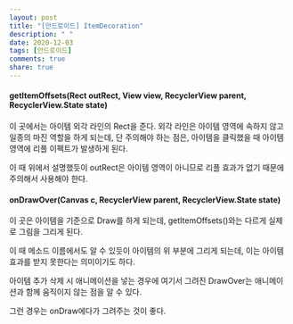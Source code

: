 ```yaml
---
layout: post
title: "[안드로이드] ItemDecoration"
description: " "
date: 2020-12-03
tags: [안드로이드]
comments: true
share: true
---
```




#### getItemOffsets(Rect outRect, View view, RecyclerView parent, RecyclerView.State state)

이 곳에서는 아이템 외각 라인의 Rect을 준다. 외각 라인은 아이템 영역에 속하지 않고 일종의 마진 역할을 하게 되는데, 단 주의해야 하는 점은, 아이템을 클릭했을 때 아이템 영역에 리플 이펙트가 발생하게 된다.

이 때 위에서 설명했듯이 outRect은 아이템 영역이 아니므로 리플 효과가 없기 때문에 주의해서 사용해야 한다.


#### onDrawOver(Canvas c, RecyclerView parent, RecyclerView.State state)

이 곳은 아이템을 기준으로 Draw를 하게 되는데, getItemOffsets()와는 다르게 실제로 그림을 그리게 된다. 

이 때 메소드 이름에서도 알 수 있듯이 아이템의 위 부분에 그리게 되는데, 이는 아이템 효과를 받지 못한다는 의미이기도 하다.

아이템 추가 삭제 시 애니메이션을 넣는 경우에 여기서 그려진 DrawOver는 애니메이션과 함께 움직이지 않는 점을 알 수 있다.

그런 경우는 onDraw에다가 그려주는 것이 좋다.

